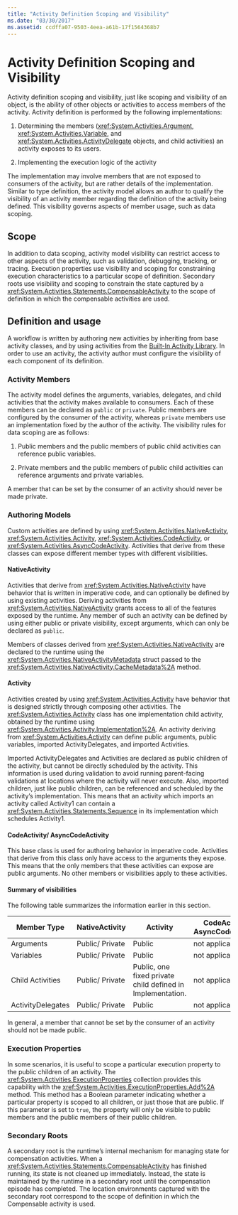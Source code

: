 ```yaml
---
title: "Activity Definition Scoping and Visibility"
ms.date: "03/30/2017"
ms.assetid: ccdffa07-9503-4eea-a61b-17f1564368b7
---
```

# Activity Definition Scoping and Visibility
Activity definition scoping and visibility, just like scoping and visibility of an object, is the ability of other objects or activities to access members of the activity. Activity definition is performed by the following implementations:  

1. Determining the members (<xref:System.Activities.Argument>, <xref:System.Activities.Variable>, and <xref:System.Activities.ActivityDelegate> objects, and child activities) an activity exposes to its users.  

2. Implementing the execution logic of the activity  

 The implementation may involve members that are not exposed to consumers of the activity, but are rather details of the implementation.  Similar to type definition, the activity model allows an author to qualify the visibility of an activity member regarding the definition of the activity being defined.  This visibility governs aspects of member usage, such as data scoping.  

## Scope  
 In addition to data scoping, activity model visibility can restrict access to other aspects of the activity, such as validation, debugging, tracking, or tracing. Execution properties use visibility and scoping for constraining execution characteristics to a particular scope of definition. Secondary roots use visibility and scoping to constrain the state captured by a <xref:System.Activities.Statements.CompensableActivity> to the scope of definition in which the compensable activities are used.  

## Definition and usage  
 A workflow is written by authoring new activities by inheriting from base activity classes, and by using activities from the [Built-In Activity Library](../../../docs/framework/windows-workflow-foundation/net-framework-4-5-built-in-activity-library.md). In order to use an activity, the activity author must configure the visibility of each component of its definition.  

### Activity Members  
 The activity model defines the arguments, variables, delegates, and child activities that the activity makes available to consumers. Each of these members can be declared as `public` or `private`. Public members are configured by the consumer of the activity, whereas `private` members use an implementation fixed by the author of the activity. The visibility rules for data scoping are as follows:  

1. Public members and the public members of public child activities can reference public variables.  

2. Private members and the public members of public child activities can reference arguments and private variables.  

 A member that can be set by the consumer of an activity should never be made private.  

### Authoring Models  
 Custom activities are defined by using <xref:System.Activities.NativeActivity>, <xref:System.Activities.Activity>, <xref:System.Activities.CodeActivity>, or <xref:System.Activities.AsyncCodeActivity>. Activities that derive from these classes can expose different member types with different visibilities.  

#### NativeActivity  
 Activities that derive from <xref:System.Activities.NativeActivity> have behavior that is written in imperative code, and can optionally be defined by using existing activities. Deriving activities from <xref:System.Activities.NativeActivity> grants access to all of the features exposed by the runtime. Any member of such an activity can be defined by using either public or private visibility, except arguments, which can only be declared as `public`.  

 Members of classes derived from <xref:System.Activities.NativeActivity> are declared to the runtime using the <xref:System.Activities.NativeActivityMetadata> struct passed to the <xref:System.Activities.NativeActivity.CacheMetadata%2A> method.  

#### Activity  
 Activities created by using <xref:System.Activities.Activity> have behavior that is designed strictly through composing other activities. The <xref:System.Activities.Activity> class has one implementation child activity, obtained by the runtime using <xref:System.Activities.Activity.Implementation%2A>. An activity deriving from <xref:System.Activities.Activity> can define public arguments, public variables, imported ActivityDelegates, and imported Activities.  

 Imported ActivityDelegates and Activities are declared as public children of the activity, but cannot be directly scheduled by the activity. This information is used during validation to avoid running parent-facing validations at locations where the activity will never execute. Also, imported children, just like public children, can be referenced and scheduled by the activity’s implementation. This means that an activity which imports an activity called Activity1 can contain a <xref:System.Activities.Statements.Sequence> in its implementation which schedules Activity1.  

#### CodeActivity/ AsyncCodeActivity  
 This base class is used for authoring behavior in imperative code. Activities that derive from this class only have access to the arguments they expose. This means that the only members that these activities can expose are public arguments. No other members or visibilities apply to these activities.  

#### Summary of visibilities  
 The following table summarizes the information earlier in this section.  


|Member Type|NativeActivity|Activity|CodeActivity/ AsyncCodeActivity|  
|-----------------|--------------------|--------------|--------------------------------------|  
|Arguments|Public/ Private|Public|not applicable|  
|Variables|Public/ Private|Public|not applicable|  
|Child Activities|Public/ Private|Public, one fixed private child defined in Implementation.|not applicable|  
|ActivityDelegates|Public/ Private|Public|not applicable|  

 In general, a member that cannot be set by the consumer of an activity should not be made public.  

### Execution Properties  
 In some scenarios, it is useful to scope a particular execution property to the public children of an activity. The <xref:System.Activities.ExecutionProperties> collection provides this capability with the <xref:System.Activities.ExecutionProperties.Add%2A> method. This method has a Boolean parameter indicating whether a particular property is scoped to all children, or just those that are public. If this parameter is set to `true`, the property will only be visible to public members and the public members of their public children.  

### Secondary Roots  
 A secondary root is the runtime’s internal mechanism for managing state for compensation activities. When a <xref:System.Activities.Statements.CompensableActivity> has finished running, its state is not cleaned up immediately. Instead, the state is maintained by the runtime in a secondary root until the compensation episode has completed. The location environments captured with the secondary root correspond to the scope of definition in which the Compensable activity is used.
